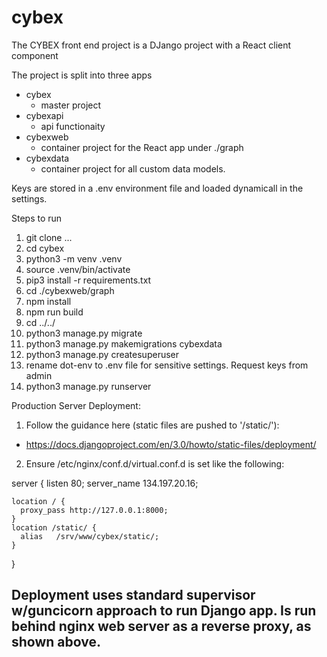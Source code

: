 # cybex
The CYBEX front end project is a DJango project with a React client component

The project is split into three apps
- cybex
  - master project
- cybexapi
  - api functionaity
- cybexweb
  - container project for the React app under ./graph
- cybexdata
  - container project for all custom data models.

Keys are stored in a .env environment file and loaded dynamicall in the settings. 

Steps to run

1. git clone ...
2. cd cybex
3. python3 -m venv .venv
4. source .venv/bin/activate
5. pip3 install -r requirements.txt
6. cd ./cybexweb/graph
7. npm install
8. npm run build
9. cd ../../
10. python3 manage.py migrate
11. python3 manage.py makemigrations cybexdata
12. python3 manage.py createsuperuser
13. rename dot-env to .env file for sensitive settings.  Request keys from admin
14. python3 manage.py runserver

Production Server Deployment:
1. Follow the guidance here (static files are pushed to '/static/'):
  - https://docs.djangoproject.com/en/3.0/howto/static-files/deployment/
2. Ensure /etc/nginx/conf.d/virtual.conf.d is set like the following:

  server {
    listen 80;
    server_name 134.197.20.16;

    location / {
      proxy_pass http://127.0.0.1:8000;
    }
    location /static/ {
      alias   /srv/www/cybex/static/;
    }
  }
  
  Deployment uses standard supervisor w/guncicorn approach to run Django app.
  Is run behind nginx web server as a reverse proxy, as shown above.
  - 
